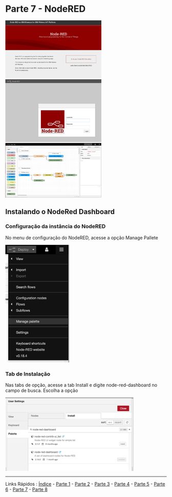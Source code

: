 # Parte 7 - NodeRED

<img src="https://github.com/cesariojr/iotmeetup/blob/master/content/nodered01.png" width="300">

<img src="https://github.com/cesariojr/iotmeetup/blob/master/content/nodered02.png" width="300">

<img src="https://github.com/cesariojr/iotmeetup/blob/master/content/nodered03.png" width="300">

## Instalando o NodeRed Dashboard

### Configuração da instância do NodeRED

No menu de configuração do NodeRED, acesse a opção Manage Pallete

<img src="https://github.com/cesariojr/iotmeetup/blob/master/content/nodered04.png" width="200">

### Tab de Instalação

Nas tabs de opção, acesse a tab Install e digite node-red-dashboard no campo de busca. Escolha a opção

<img src="https://github.com/cesariojr/iotmeetup/blob/master/content/nodered05.png" width="400">

***
Links Rápidos :
[Índice](https://github.com/cesariojr/iotmeetup/) - [Parte 1](/content/intro.md) - [Parte 2](/content/prereq.md) - [Parte 3](/content/boilerplate.md) - [Parte 4](/content/platform.md) - [Parte 5](/content/device.md) - [Parte 6](/content/view.md) - [Parte 7](/content/nodered.md) - [Parte 8](/content/next.md)
